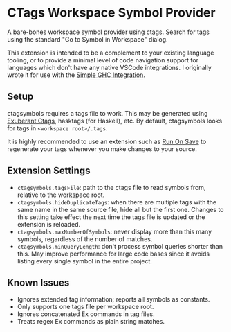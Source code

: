 # CTags Workspace Symbol Provider
A bare-bones workspace symbol provider using ctags. Search for tags using the standard "Go to Symbol in Workspace" dialog.

This extension is intended to be a complement to your existing language tooling, or to provide a minimal level of
code navigation support for languages which don't have any native VSCode integrations.
I originally wrote it for use with the [Simple GHC Integration](https://marketplace.visualstudio.com/items?itemName=dramforever.vscode-ghc-simple).


## Setup
ctagsymbols requires a tags file to work. This may be generated using [Exuberant Ctags](http://ctags.sourceforge.net), hasktags (for Haskell), etc.
By default, ctagsymbols looks for tags in `<workspace root>/.tags`.

It is highly recommended to use an extension such as [Run On Save](https://marketplace.visualstudio.com/items?itemName=emeraldwalk.RunOnSave)
to regenerate your tags whenever you make changes to your source.


## Extension Settings
* `ctagsymbols.tagsFile`: path to the ctags file to read symbols from, relative to the workspace root.
* `ctagsymbols.hideDuplicateTags`: when there are multiple tags with the same name in the same source file, hide all but the first one.
  Changes to this setting take effect the next time the tags file is updated or the extension is reloaded.
* `ctagsymbols.maxNumberOfSymbols`: never display more than this many symbols, regardless of the number of matches.
* `ctagsymbols.minQueryLength`: don't process symbol queries shorter than this. May improve performance for large code bases since it avoids listing every single symbol in the entire project.


## Known Issues
* Ignores extended tag information; reports all symbols as constants.
* Only supports one tags file per workspace root.
* Ignores concatenated Ex commands in tag files.
* Treats regex Ex commands as plain string matches.
